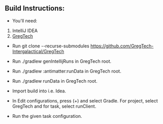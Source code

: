 ## Build Instructions:

- You'll need:
1. IntelliJ IDEA
2. [GregTech](https://github.com/GregTech-Intergalactical/GregTech) 

- Run git clone --recurse-submodules https://github.com/GregTech-Intergalactical/GregTech

- Run ./gradlew genIntellijRuns in GregTech root.

- Run ./gradlew :antimatter:runData in GregTech root.

- Run ./gradlew runData in GregTech root.

- Import build into i.e. Idea.

- In Edit configurations, press (+) and select Gradle. For project, select GregTech and for task, select runClient.

- Run the given task configuration.

